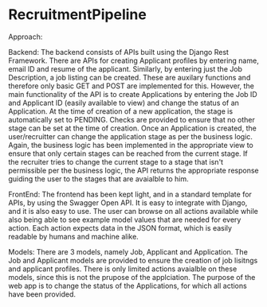 # RecruitmentPipeline

Approach:

Backend: The backend consists of APIs built using the Django Rest Framework. There are APIs for creating Applicant profiles by entering name, email ID and
resume of the applicant. Similarly, by entering just the Job Description, a job listing can be created. These are auxilary functions and therefore only basic
GET and POST are implemented for this. However, the main functionality of the API is to create Applications by entering the Job ID and Applicant ID 
(easily available to view) and change the status of an Application. At the time of creation of a new application, the stage is automatically set to PENDING. 
Checks are provided to ensure that no other stage can be set at the time of creation. Once an Application is created, the user/recruitter can change the 
application stage as per the business logic. Again, the business logic has been implemented in the appropriate view to ensure that only certain stages can 
be reached from the current stage. If the recruiter tries to change the current stage to a stage that isn't permissible per the business logic, the API 
returns the appropriate response guiding the user to the stages that are avaialble to him.

FrontEnd: The frontend has been kept light, and in a standard template for APIs, by using the Swagger Open API. It is easy to integrate with Django, and it
is also easy to use. The user can browse on all actions available while also being able to see example model values that are needed for every action. Each 
action expects data in the JSON format, which is easily readable by humans and machine alike.

Models: There are 3 models, namely Job, Applicant and Application. The Job and Applicant models are provided to ensure the creation of job lisitngs and 
applicant profiles. There is only limited actions avaialble on these models, since this is not the prupose of the applciation. The purpose of the web app
is to change the status of the Applications, for which all actions have been provided.
